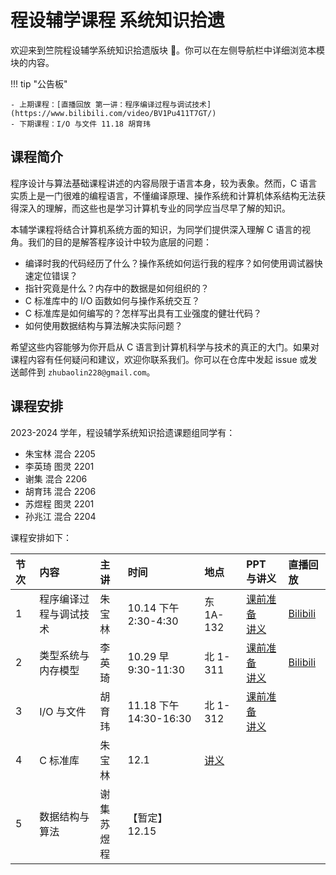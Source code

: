 # 程设辅学课程 系统知识拾遗

欢迎来到竺院程设辅学系统知识拾遗版块 🤗。你可以在左侧导航栏中详细浏览本模块的内容。

<!-- prettier-ignore-start -->
!!! tip "公告板"

    - 上期课程：[直播回放 第一讲：程序编译过程与调试技术](https://www.bilibili.com/video/BV1Pu411T7GT/)
    - 下期课程：I/O 与文件 11.18 胡育玮
<!-- prettier-ignore-end -->

## 课程简介

程序设计与算法基础课程讲述的内容局限于语言本身，较为表象。然而，C 语言实质上是一门很难的编程语言，不懂编译原理、操作系统和计算机体系结构无法获得深入的理解，而这些也是学习计算机专业的同学应当尽早了解的知识。

本辅学课程将结合计算机系统方面的知识，为同学们提供深入理解 C 语言的视角。我们的目的是解答程序设计中较为底层的问题：

-   编译时我的代码经历了什么？操作系统如何运行我的程序？如何使用调试器快速定位错误？
-   指针究竟是什么？内存中的数据是如何组织的？
-   C 标准库中的 I/O 函数如何与操作系统交互？
-   C 标准库是如何编写的？怎样写出具有工业强度的健壮代码？
-   如何使用数据结构与算法解决实际问题？

希望这些内容能够为你开启从 C 语言到计算机科学与技术的真正的大门。如果对课程内容有任何疑问和建议，欢迎你联系我们。你可以在仓库中发起 issue 或发送邮件到 `zhubaolin228@gmail.com`。

## 课程安排

2023-2024 学年，程设辅学系统知识拾遗课题组同学有：

-   朱宝林 混合 2205
-   李英琦 图灵 2201
-   谢集 混合 2206
-   胡育玮 混合 2206
-   苏煜程 图灵 2201
-   孙兆江 混合 2204

课程安排如下：

| 节次 | 内容                   | 主讲           | 时间                   | 地点                         | PPT 与讲义                                                        | 直播回放                                                 |
| :--- | :--------------------- | :------------- | :--------------------- | :--------------------------- | :---------------------------------------------------------------- | :------------------------------------------------------- |
| 1    | 程序编译过程与调试技术 | 朱宝林         | 10.14 下午 2:30-4:30   | 东 1A-132                    | [课前准备](lecture1/pre_class.md)<br>[讲义](lecture1/lecture1.md) | [Bilibili](https://www.bilibili.com/video/BV1Pu411T7GT/) |
| 2    | 类型系统与内存模型     | 李英琦         | 10.29 早 9:30-11:30    | 北 1-311                     | [课前准备](lecture2/pre_class.md)<br>[讲义](lecture2/lecture2.md) | [Bilibili](https://www.bilibili.com/video/BV1qN4y1S7ve/) |
| 3    | I/O 与文件             | 胡育玮         | 11.18 下午 14:30-16:30 | 北 1-312                     | [课前准备](lecture3/pre_class.md)<br>[讲义](lecture3/lecture3.md) |                                                          |
| 4    | C 标准库               | 朱宝林         | 12.1                   | [讲义](lecture4/lecture4.md) |                                                                   |                                                          |
| 5    | 数据结构与算法         | 谢集<br>苏煜程 | 【暂定】12.15          |                              |                                                                   |                                                          |
